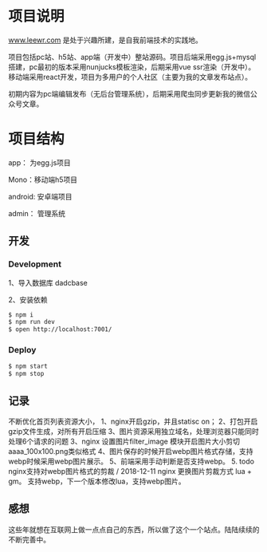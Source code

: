 # 项目说明

 www.leewr.com 是处于兴趣所建，是自我前端技术的实践地。 

 项目包括pc站、h5站、app端（开发中）整站源码。项目后端采用egg.js+mysql搭建，pc最初的版本采用nunjucks模板渲染，后期采用vue ssr渲染（开发中）。移动端采用react开发，项目为多用户的个人社区（主要为我的文章发布站点）。

初期内容为pc端编辑发布（无后台管理系统），后期采用爬虫同步更新我的微信公众号文章。

# 项目结构

app： 为egg.js项目

Mono：移动端h5项目

android: 安卓端项目

admin： 管理系统

## 开发

### Development
1、导入数据库 dadcbase

2、安装依赖

```bash
$ npm i
$ npm run dev
$ open http://localhost:7001/
```

### Deploy

```bash
$ npm start
$ npm stop
```

## 记录

不断优化首页列表资源大小，
1、nginx开启gzip，并且statisc on；
2、打包开启gzip文件生成，对所有开启压缩
3、图片资源采用独立域名，处理浏览器只能同时处理6个请求的问题
3、nginx 设置图片filter_image 模块开启图片大小剪切 aaaa_100x100.png类似格式
4、图片保存的时候开启webp图片格式存储，支持webp时候采用webp图片展示。
5、前端采用手动判断是否支持webp。
5. todo nginx支持对webp图片格式的剪裁 / 2018-12-11 nginx 更换图片剪裁方式 lua + gm。
   支持webp，下一个版本修改lua，支持webp图片。

## 感想
这些年就想在互联网上做一点点自己的东西，所以做了这个一个站点。陆陆续续的不断完善中。





